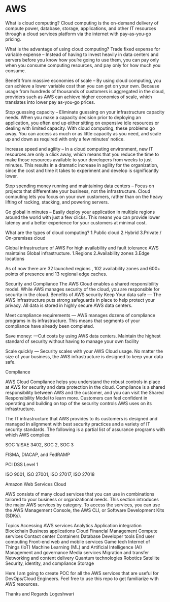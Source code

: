 # AWS
What is cloud computing?
Cloud computing is the on-demand delivery of compute power, database, storage, applications, and other IT resources through a cloud services platform via the internet with pay-as-you-go pricing.

What is the advantage of using cloud computing?
Trade fixed expense for variable expense – Instead of having to invest heavily in data centers and servers before you know how you’re going to use them, you can pay only when you consume computing resources, and pay only for how much you consume.

Benefit from massive economies of scale – By using cloud computing, you can achieve a lower variable cost than you can get on your own. Because usage from hundreds of thousands of customers is aggregated in the cloud, providers such as AWS can achieve higher economies of scale, which translates into lower pay as-you-go prices.

Stop guessing capacity – Eliminate guessing on your infrastructure capacity needs. When you make a capacity decision prior to deploying an application, you often end up either sitting on expensive idle resources or dealing with limited capacity. With cloud computing, these problems go away. You can access as much or as little capacity as you need, and scale up and down as required with only a few minutes’ notice.

Increase speed and agility – In a cloud computing environment, new IT resources are only a click away, which means that you reduce the time to make those resources available to your developers from weeks to just minutes. This results in a dramatic increase in agility for the organization, since the cost and time it takes to experiment and develop is significantly lower.

Stop spending money running and maintaining data centers – Focus on projects that differentiate your business, not the infrastructure. Cloud computing lets you focus on your own customers, rather than on the heavy lifting of racking, stacking, and powering servers.

Go global in minutes – Easily deploy your application in multiple regions around the world with just a few clicks. This means you can provide lower latency and a better experience for your customers at minimal cost.

What are the types of cloud computing?
1.Public cloud
2.Hybrid
3.Private / On-premises cloud

Global infrastructure of AWS
For high availability and fault tolerance AWS maintains Global infrastructure.
1.Regions
2.Availability zones
3.Edge locations

As of now there are 32 launched regions , 102 availability zones and 600+ points of presence and 13 regional edge caches.

Security and Compliance
The AWS Cloud enables a shared responsibility model. While AWS manages security of the cloud, you are responsible for security in the cloud.
Benefits of AWS security
Keep Your data safe — The AWS infrastructure puts strong safeguards in place to help protect your privacy. All data is stored in highly secure AWS data centers.

Meet compliance requirements — AWS manages dozens of compliance programs in its infrastructure. This means that segments of your compliance have already been completed.

Save money: —Cut costs by using AWS data centers. Maintain the highest standard of security without having to manage your own facility

Scale quickly — Security scales with your AWS Cloud usage. No matter the size of your business, the AWS infrastructure is designed to keep your data safe.

Compliance

AWS Cloud Compliance helps you understand the robust controls in place at AWS for security and data protection in the cloud. Compliance is a shared responsibility between AWS and the customer, and you can visit the Shared Responsibility Model to learn more. Customers can feel confident in operating and building on top of the security controls AWS uses on its infrastructure.

The IT infrastructure that AWS provides to its customers is designed and managed in alignment with best security practices and a variety of IT security standards. The following is a partial list of assurance programs with which AWS complies:

SOC 1/ISAE 3402, SOC 2, SOC 3

FISMA, DIACAP, and FedRAMP

PCI DSS Level 1

ISO 9001, ISO 27001, ISO 27017, ISO 27018

Amazon Web Services Cloud

AWS consists of many cloud services that you can use in combinations tailored to your business or organizational needs. This section introduces the major AWS services by category. To access the services, you can use the AWS Management Console, the AWS CLI, or Software Development Kits (SDKs).

Topics
Accessing AWS services
Analytics
Application integration
Blockchain
Business applications
Cloud Financial Management
Compute services
Contact center
Containers
Database
Developer tools
End user computing
Front-end web and mobile services
Game tech
Internet of Things (IoT)
Machine Learning (ML) and Artificial Intelligence (AI)
Management and governance
Media services
Migration and transfer
Networking and content delivery
Quantum technologies
Robotics
Satellite
Security, identity, and compliance
Storage


Here I am going to create POC for all the AWS services that are useful for DevOps/Cloud Engineers.
Feel free to use this repo to get familiarize with AWS resources.

Thanks and Regards
Logeshwari
